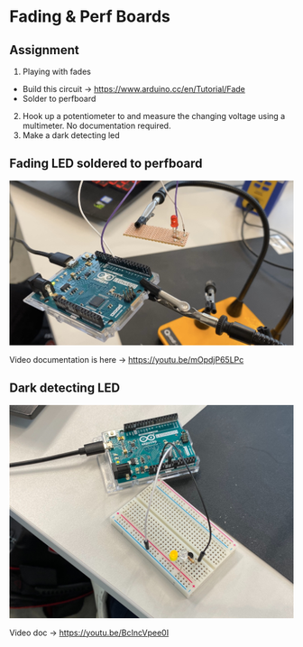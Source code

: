 # Fading & Perf Boards

## Assignment

1. Playing with fades

- Build this circuit → https://www.arduino.cc/en/Tutorial/Fade
- Solder to perfboard

2. Hook up a potentiometer to and measure the changing voltage using a multimeter. No documentation required.
3. Make a dark detecting led

## Fading LED soldered to perfboard

![Image](fade-soldered.jpg)

Video documentation is here → https://youtu.be/mOpdjP65LPc

## Dark detecting LED

![Image](dark-led.jpeg)

Video doc → https://youtu.be/BcIncVpee0I
